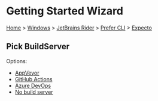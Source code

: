 <!--
GENERATED FILE - DO NOT EDIT
This file was generated by [MarkdownSnippets](https://github.com/SimonCropp/MarkdownSnippets).
Source File: /docs/mdsource/wiz/Windows_Rider_Cli_Expecto.source.md
To change this file edit the source file and then run MarkdownSnippets.
-->

# Getting Started Wizard

[Home](/docs/wiz/readme.md) > [Windows](Windows.md) > [JetBrains Rider](Windows_Rider.md) > [Prefer CLI](Windows_Rider_Cli.md) > [Expecto](Windows_Rider_Cli_Expecto.md)

## Pick BuildServer

Options:
 * [AppVeyor](Windows_Rider_Cli_Expecto_AppVeyor.md)
 * [GitHub Actions](Windows_Rider_Cli_Expecto_GitHubActions.md)
 * [Azure DevOps](Windows_Rider_Cli_Expecto_AzureDevOps.md)
 * [No build server](Windows_Rider_Cli_Expecto_None.md)
